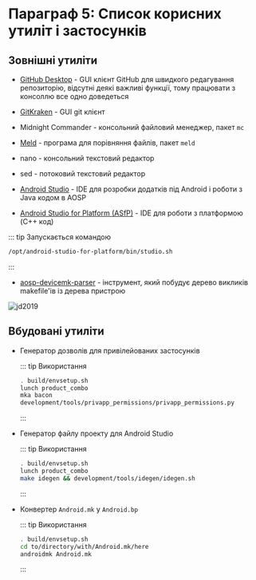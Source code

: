 # Параграф 5: Список корисних утиліт і застосунків

## Зовнішні утиліти

* [GitHub Desktop](https://github.com/shiftkey/desktop) - GUI клієнт GitHub для швидкого редагування репозиторію, відсутні деякі важливі функції, тому працювати з консоллю все одно доведеться

* [GitKraken](https://www.gitkraken.com/) - GUI git клієнт

* Midnight Commander - консольний файловий менеджер, пакет `mc`

* [Meld](https://meld.app/) - програма для порівняння файлів, пакет `meld`

* nano - консольний текстовий редактор

* sed - потоковий текстовий редактор

* [Android Studio](https://developer.android.com/studio) - IDE для розробки додатків під Android і роботи з Java кодом в AOSP

* [Android Studio for Platform (ASfP)](https://developer.android.com/studio/platform) - IDE для роботи з платформою (C++ код)

::: tip Запускається командою
```bash
/opt/android-studio-for-platform/bin/studio.sh
```
:::

* [aosp-devicemk-parser](https://github.com/nkh-lab/aosp-devicemk-parser) - інструмент, який побудує дерево викликів makefile'ів із дерева пристрою

![jd2019](/Chapter6/jd2019.svg)

## Вбудовані утиліти

* Генератор дозволів для привілейованих застосунків

  ::: tip Використання
  ```bash
  . build/envsetup.sh
  lunch product_combo
  mka bacon
  development/tools/privapp_permissions/privapp_permissions.py
  ```
  :::

* Генератор файлу проекту для Android Studio

  ::: tip Використання
  ```bash
  . build/envsetup.sh
  lunch product_combo
  make idegen && development/tools/idegen/idegen.sh
  ```
  :::
  
* Конвертер `Android.mk` у `Android.bp`

  ::: tip Використання
  ```bash
  . build/envsetup.sh
  cd to/directory/with/Android.mk/here
  androidmk Android.mk
  ```
  :::
  